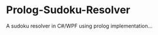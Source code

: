 Prolog-Sudoku-Resolver
======================

A sudoku resolver in C#/WPF using prolog implementation...
